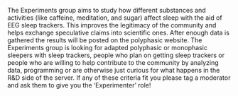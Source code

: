 The Experiments group aims to study how different substances and activities (like caffeine, meditation, and sugar) affect sleep with the aid of EEG sleep trackers. This improves the legitimacy of the community and helps exchange speculative claims into scientific ones. After enough data is gathered the results will be posted on the polyphasic website. The Experiments group is looking for adapted polyphasic or monophasic sleepers with sleep trackers, people who plan on getting sleep trackers or people who are willing to help contribute to the community by analyzing data, programming or are otherwise just curious for what happens in the R&D side of the server. If any of these criteria fit you please tag a moderator and ask them to give you the ‘Experimenter’ role! 
